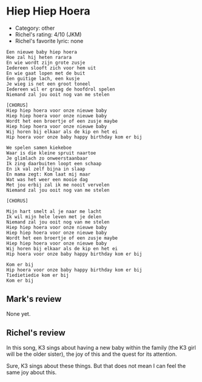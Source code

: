 # Hiep Hiep Hoera

 * Category: other
 * Richel's rating: 4/10 (JKM)
 * Richel's favorite lyric: none


```
Een nieuwe baby hiep hoera
Hoe zal hij heten rarara
En wie wordt zijn grote zusje
Iedereen slooft zich voor hem uit
En wie gaat lopen met de buit
Een guitige lach, een kusje
Je wieg is net een groot toneel
Iedereen wil er graag de hoofdrol spelen
Niemand zal jou ooit nog van me stelen

[CHORUS]
Hiep hiep hoera voor onze nieuwe baby
Hiep hiep hoera voor onze nieuwe baby
Wordt het een broertje of een zusje maybe
Hiep hiep hoera voor onze nieuwe baby
Wij horen bij elkaar als de kip en het ei
Hip hoera voor onze baby happy birthday kom er bij

We spelen samen kiekeboe
Waar is die kleine spruit naartoe
Je glimlach zo onweerstaanbaar
Ik zing daarbuiten loopt een schaap
En ik val zelf bijna in slaap
En mama zegt: Kom laat mij maar
Wat was het weer een mooie dag
Met jou erbij zal ik me nooit vervelen
Niemand zal jou ooit nog van me stelen

[CHORUS]

Mijn hart smelt al je naar me lacht
Ik wil mijn hele leven met je delen
Niemand zal jou ooit nog van me stelen
Hiep hiep hoera voor onze nieuwe baby
Hiep hiep hoera voor onze nieuwe baby
Wordt het een broertje of een zusje maybe
Hiep hiep hoera voor onze nieuwe baby
Wij horen bij elkaar als de kip en het ei
Hip hoera voor onze baby happy birthday kom er bij

Kom er bij
Hip hoera voor onze baby happy birthday kom er bij
Tiedietiedie kom er bij
Kom er bij
```

## Mark's review

None yet.

## Richel's review

In this song, K3 sings about having a new baby within the family (the K3 girl will be the older sister), the joy of this and the quest for its attention.

Sure, K3 sings about these things. But that does not mean I can feel the same joy about this.
